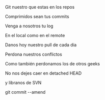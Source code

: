 Git nuestro que estas en los repos

Comprimidos sean tus commits

Venga a nosotros tu log

En el local como en el remote

Danos hoy nuestro pull de cada dia

Perdona nuestros conflictos

Como también perdonamos los de otros geeks

No nos dejes caer en detached HEAD

y libranos de SVN

git commit --amend


